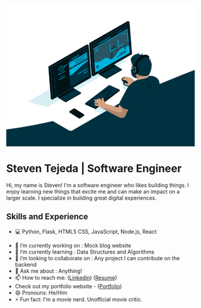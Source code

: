 ![Frontend Software Engineer](https://github.com/stejeda21/stejeda21/blob/main/code.gif)

# Steven Tejeda  | Software Engineer

Hi, my name is Steven! I'm a software engineer who likes building things. I enjoy learning new things that excite me and can make an impact on a larger scale. I specialize in building great digital experiences.

## Skills and Experience
* 💻 Python, Flask, HTML5 CSS, JavaScript, Node.js, React

- 🔭 I’m currently working on : Mock blog website
- 🌱 I’m currently learning : Data Structures and Algorithms 
- 👯 I’m looking to collaborate on : Any project I can contribute on the backend
- 💬 Ask me about : Anything! 
- 📫 How to reach me: ([Linkedin](https://www.linkedin.com/in/steventejeda/))  ([Resume](https://steventejeda.tech/resume/Resume.pdf)) 
- Check out my portfolio website - ([Portfolio](https://steventejeda.tech/))
- 😄 Pronouns: He/Him 
- ⚡ Fun fact: I'm a movie nerd. Unofficial movie critic.  




